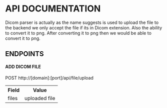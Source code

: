 # API DOCUMENTATION

Dicom parser is actually as the name suggests is used to upload the file to the backend we only accept the file if its in Dicom extension. Also the ability to convert it to png. After converting it to png then we would be able to convert it to png.


## ENDPOINTS

#### ADD DICOM FILE 
POST http://[domain]:[port]/api/file/upload

<table>
<tr>
    <th>Field</th>
    <th>Value</th>
</tr>
<tr>
<td>files</td>
<td>uploaded file</td>
</tr>
</table>

```bash


```